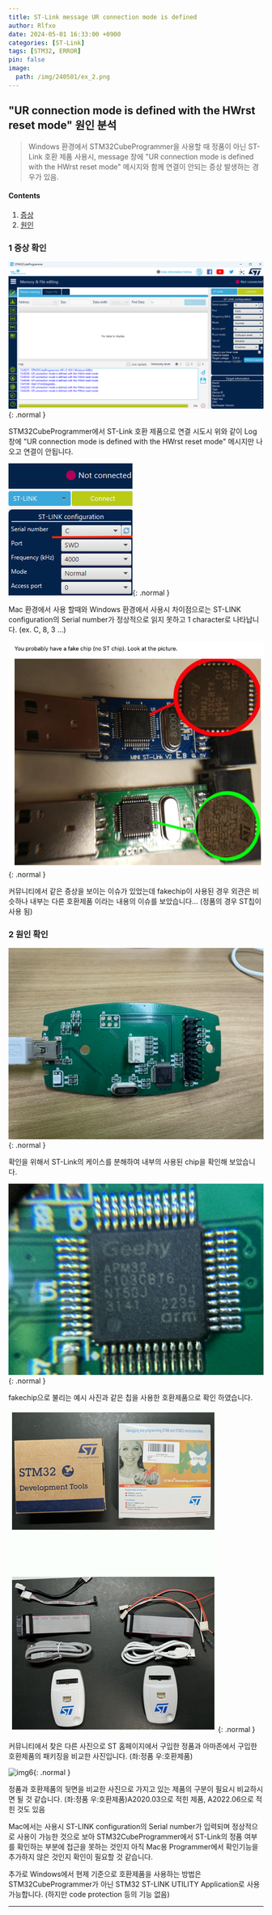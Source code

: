 ```yaml
---
title: ST-Link message UR connection mode is defined
author: Rlfxo
date: 2024-05-01 16:33:00 +0900
categories: [ST-Link]
tags: [STM32, ERROR]
pin: false
image:
  path: /img/240501/ex_2.png
---
```


## "UR connection mode is defined with the HWrst reset mode" 원인 분석
> Windows 환경에서 STM32CubeProgrammer을 사용할 때 정품이 아닌 ST-Link 호환 제품 사용시, message 창에 "UR connection mode is defined with the HWrst reset mode" 메시지와 함께 연결이 안되는 증상 발생하는 경우가 있음.

#### Contents

1. [증상](#1-증상-확인)
2. [원인](#2-원인-확인)

### 1 증상 확인
![img1](/img/240501/ex_1.png){: .normal }

STM32CubeProgrammer에서 ST-Link 호환 제품으로 연결 시도시 위와 같이 Log 창에 "UR connection mode is defined with the HWrst reset mode" 메시지만 나오고 연결이 안됩니다. 

![img2](/img/240501/ex_2.png){: .normal }

Mac 환경에서 사용 할때와 Windows 환경에서 사용시 차이점으로는 ST-LINK configuration의 Serial number가 정상적으로 읽지 못하고 1 character로 나타납니다. (ex. C, 8, 3 ...) 

![img3](/img/240501/info_1.png){: .normal }

커뮤니티에서 같은 증상을 보이는 이슈가 있었는데 fakechip이 사용된 경우 외관은 비슷하나 내부는 다른 호환제품 이라는 내용의 이슈를 보았습니다... (정품의 경우 ST칩이 사용 됨)

### 2 원인 확인
![img4](/img/240501/check_0.png){: .normal }

확인을 위해서 ST-Link의 케이스를 분해하여 내부의 사용된 chip을 확인해 보았습니다.

![img5](/img/240501/check_1.png){: .normal }

fakechip으로 불리는 예시 사진과 같은 칩을 사용한 호환제품으로 확인 하였습니다.

![img5](/img/240501/info_2.png){: .normal }

커뮤니티에서 찾은 다른 사진으로 ST 홈페이지에서 구입한 정품과 아마존에서 구입한 호환제품의 패키징을 비교한 사진입니다.
(좌:정품 우:호환제품)

![img6](/img/240501/check_3.png){: .normal }

정품과 호환제품의 뒷면을 비교한 사진으로 가지고 있는 제품의 구분이 필요시 비교하시면 될 것 같습니다.
(좌:정품 우:호환제품)A2020.03으로 적힌 제품, A2022.06으로 적힌 것도 있음


Mac에서는 사용시 ST-LINK configuration의 Serial number가 입력되며 정상적으로 사용이 가능한 것으로 보아 STM32CubeProgrammer에서 ST-Link의 정품 여부를 확인하는 부분에 접근을 못하는 것인지 아직 Mac용 Programmer에서 확인기능을 추가하지 않은 것인지 확인이 필요할 것 같습니다.


추가로 Windows에서 현제 기준으로 호환제품을 사용하는 방법은 STM32CubeProgrammer가 아닌 STM32 ST-LINK UTILITY Application로 사용 가능합니다. (하지만 code protection 등의 기능 없음) 

---
